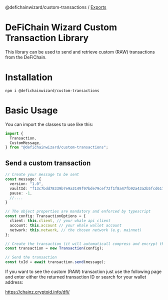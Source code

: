 @defichainwizard/custom-transactions / [Exports](modules.md)

# DeFiChain Wizard Custom Transaction Library

This library can be used to send and retrieve custom (RAW) transactions from the DeFiChain.

# Installation

```
npm i @defichainwizard/custom-transactions
```

# Basic Usage

You can import the classes to use like this:

```ts
import {
  Transaction,
  CustomMessage,
} from "@defichainwizard/custom-transactions";
```

## Send a custom transaction

```ts
// Create your message to be sent
const message: {
  version: "1.0",
  vaultId: "f13c7bdd78339b7e9a3149f97bde79cef72f1f8a47fb92a43a2b5fcd617dd003",
  pause: -1,
  //....
}

// The object properties are mandatory and enforced by typescript
const config: TransactionOptions = {
  client: this.client, // your whale api client
  account: this.account // your whale wallet account
  network: this.network, // the chosen network (e.g. mainnet)
};

// Create the transaction (it will automaticall compress and encrypt the message)
const transaction = new Transaction(config);

// Send the transaction
const txId = await transaction.send(message);
```

If you want to see the custom (RAW) transaction just use the following page and enter either the returned transaction ID or search for your wallet address:

https://chainz.cryptoid.info/dfi/
